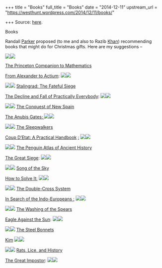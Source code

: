 +++
title = "Books"
full_title = "Books"
date = "2014-12-11"
upstream_url = "https://westhunt.wordpress.com/2014/12/11/books/"

+++
Source: [here](https://westhunt.wordpress.com/2014/12/11/books/).

Books

Randall
[Parker](http://www.amazon.com/gp/product/0226770990/ref=as_li_tl?ie=UTF8&camp=1789&creative=9325&creativeASIN=0226770990&linkCode=as2&tag=the10000yeaex-20)
proposed (to me and also to Razib
[Khan](http://www.amazon.com/gp/product/0884117987/ref=as_li_tl?ie=UTF8&camp=1789&creative=9325&creativeASIN=0884117987&linkCode=as2&tag=the10000yeaex-20))
recommending books that might do for Christmas gifts. Here are my
suggestions –

[![](http://ws-na.amazon-adsystem.com/widgets/q?_encoding=UTF8&ASIN=0691118809&Format=_SL110_&ID=AsinImage&MarketPlace=US&ServiceVersion=20070822&WS=1&tag=the10000yeaex-20)](http://www.amazon.com/gp/product/0691118809/ref=as_li_tl?ie=UTF8&camp=1789&creative=9325&creativeASIN=0691118809&linkCode=as2&tag=the10000yeaex-20&linkId=R7E5NZNXP3TSFWH2)![](http://ir-na.amazon-adsystem.com/e/ir?t=the10000yeaex-20&l=as2&o=1&a=0691118809)

 [The Princeton Companion to
Mathematics](http://www.amazon.com/gp/product/0691118809/ref=as_li_tl?ie=UTF8&camp=1789&creative=9325&creativeASIN=0691118809&linkCode=as2&tag=the10000yeaex-20)



[From Alexander to
Actium](http:////www.amazon.com/gp/product/0520083490/ref=as_li_tl?ie=UTF8&camp=1789&creative=9325&creativeASIN=0520083490&linkCode=as2&tag=the10000yeaex-20):
[![](http://ws-na.amazon-adsystem.com/widgets/q?_encoding=UTF8&ASIN=0520083490&Format=_SL110_&ID=AsinImage&MarketPlace=US&ServiceVersion=20070822&WS=1&tag=the10000yeaex-20)](http://www.amazon.com/gp/product/0520083490/ref=as_li_tl?ie=UTF8&camp=1789&creative=9325&creativeASIN=0520083490&linkCode=as2&tag=the10000yeaex-20&linkId=5Q35ZU2F43WDRIPL)![](http://ir-na.amazon-adsystem.com/e/ir?t=the10000yeaex-20&l=as2&o=1&a=0520083490)



[![](http://ws-na.amazon-adsystem.com/widgets/q?_encoding=UTF8&ASIN=0140284583&Format=_SL110_&ID=AsinImage&MarketPlace=US&ServiceVersion=20070822&WS=1&tag=the10000yeaex-20)](http://www.amazon.com/gp/product/0140284583/ref=as_li_tl?ie=UTF8&camp=1789&creative=9325&creativeASIN=0140284583&linkCode=as2&tag=the10000yeaex-20&linkId=TEI74FWIDYJH7O2Q)![](http://ir-na.amazon-adsystem.com/e/ir?t=the10000yeaex-20&l=as2&o=1&a=0140284583)
[Stalingrad: The Fateful
Siege](http://www.amazon.com/gp/product/0140284583/ref=as_li_tl?ie=UTF8&camp=1789&creative=9325&creativeASIN=0140284583&linkCode=as2&tag=the10000yeaex-20&)



[The Decline and Fall of Practically
Everybody](http:///www.amazon.com/gp/product/088029809X/ref=as_li_tl?ie=UTF8&camp=1789&creative=9325&creativeASIN=088029809X&linkCode=as2&tag=the10000yeaex-20):
[![](http://ws-na.amazon-adsystem.com/widgets/q?_encoding=UTF8&ASIN=088029809X&Format=_SL110_&ID=AsinImage&MarketPlace=US&ServiceVersion=20070822&WS=1&tag=the10000yeaex-20)](http://www.amazon.com/gp/product/088029809X/ref=as_li_tl?ie=UTF8&camp=1789&creative=9325&creativeASIN=088029809X&linkCode=as2&tag=the10000yeaex-20&linkId=FSKPK3UEOPBRIJKI)![](http://ir-na.amazon-adsystem.com/e/ir?t=the10000yeaex-20&l=as2&o=1&a=088029809X)



[![](http://ws-na.amazon-adsystem.com/widgets/q?_encoding=UTF8&ASIN=0140441239&Format=_SL110_&ID=AsinImage&MarketPlace=US&ServiceVersion=20070822&WS=1&tag=the10000yeaex-20)](http://www.amazon.com/gp/product/0140441239/ref=as_li_tl?ie=UTF8&camp=1789&creative=9325&creativeASIN=0140441239&linkCode=as2&tag=the10000yeaex-20&linkId=G2TBI4URKNNQEDZA)![](http://ir-na.amazon-adsystem.com/e/ir?t=the10000yeaex-20&l=as2&o=1&a=0140441239)
[The Conquest of New
Spain](http://www.amazon.com/gp/product/0140441239/ref=as_li_tl?ie=UTF8&camp=1789&creative=9325&creativeASIN=0140441239&linkCode=as2&tag=the10000yeaex-20)





[The Anubis Gates:
![](http://ws-na.amazon-adsystem.com/widgets/q?_encoding=UTF8&ASIN=0441004016&Format=_SL110_&ID=AsinImage&MarketPlace=US&ServiceVersion=20070822&WS=1&tag=the10000yeaex-20)](http://www.amazon.com/gp/product/0441004016/ref=as_li_tl?ie=UTF8&camp=1789&creative=9325&creativeASIN=0441004016&linkCode=as2&tag=the10000yeaex-20&linkId=4HN2GWIMLMPMJQYK)![](http://ir-na.amazon-adsystem.com/e/ir?t=the10000yeaex-20&l=as2&o=1&a=0441004016)



[![](http://ws-na.amazon-adsystem.com/widgets/q?_encoding=UTF8&ASIN=0140192468&Format=_SL110_&ID=AsinImage&MarketPlace=US&ServiceVersion=20070822&WS=1&tag=the10000yeaex-20)](http://www.amazon.com/gp/product/0140192468/ref=as_li_tl?ie=UTF8&camp=1789&creative=9325&creativeASIN=0140192468&linkCode=as2&tag=the10000yeaex-20&linkId=HBYSV3OKB7XMLTVG)![](http://ir-na.amazon-adsystem.com/e/ir?t=the10000yeaex-20&l=as2&o=1&a=0140192468)
[The
Sleepwalkers](http://www.amazon.com/gp/product/0140192468/ref=as_li_tl?ie=UTF8&camp=1789&creative=9325&creativeASIN=0140192468&linkCode=as2&tag=the10000yeaex-20)



[Coup D’Etat: A Practical
Handbook](http://www.amazon.com/gp/product/4490451075/ref=as_li_tl?ie=UTF8&camp=1789&creative=9325&creativeASIN=4490451075&linkCode=as2&tag=the10000yeaex-20)
[:](www.amazon.com/gp/product/4490451075/ref=as_li_tl?ie=UTF8&camp=1789&creative=9325&creativeASIN=4490451075&linkCode=as2&tag=the10000yeaex-20)
[![](http://ws-na.amazon-adsystem.com/widgets/q?_encoding=UTF8&ASIN=4490451075&Format=_SL110_&ID=AsinImage&MarketPlace=US&ServiceVersion=20070822&WS=1&tag=the10000yeaex-20)](http://www.amazon.com/gp/product/4490451075/ref=as_li_tl?ie=UTF8&camp=1789&creative=9325&creativeASIN=4490451075&linkCode=as2&tag=the10000yeaex-20&linkId=M2VOHSPAN4QUEHWC)![](http://ir-na.amazon-adsystem.com/e/ir?t=the10000yeaex-20&l=as2&o=1&a=4490451075)



[![](http://ws-na.amazon-adsystem.com/widgets/q?_encoding=UTF8&ASIN=0140511512&Format=_SL110_&ID=AsinImage&MarketPlace=US&ServiceVersion=20070822&WS=1&tag=the10000yeaex-20)](http://www.amazon.com/gp/product/0140511512/ref=as_li_tl?ie=UTF8&camp=1789&creative=9325&creativeASIN=0140511512&linkCode=as2&tag=the10000yeaex-20&linkId=DUWNCI6GWIQMYXC7)![](http://ir-na.amazon-adsystem.com/e/ir?t=the10000yeaex-20&l=as2&o=1&a=0140511512)
[The Penguin Atlas of Ancient
History](http://www.amazon.com/gp/product/0140511512/ref=as_li_tl?ie=UTF8&camp=1789&creative=9325&creativeASIN=0140511512&linkCode=as2&tag=the10000yeaex-20)



[The Great
Siege](http://www.amazon.com/gp/product/1497637864/ref=as_li_tl?ie=UTF8&camp=1789&creative=9325&creativeASIN=1497637864&linkCode=as2&tag=the10000yeaex-20):
[![](http://ws-na.amazon-adsystem.com/widgets/q?_encoding=UTF8&ASIN=1497637864&Format=_SL110_&ID=AsinImage&MarketPlace=US&ServiceVersion=20070822&WS=1&tag=the10000yeaex-20)](http://www.amazon.com/gp/product/1497637864/ref=as_li_tl?ie=UTF8&camp=1789&creative=9325&creativeASIN=1497637864&linkCode=as2&tag=the10000yeaex-20&linkId=DXPWDBVCNR7S4RHP)![](http://ir-na.amazon-adsystem.com/e/ir?t=the10000yeaex-20&l=as2&o=1&a=1497637864)



[![](http://ws-na.amazon-adsystem.com/widgets/q?_encoding=UTF8&ASIN=B001IPC2NO&Format=_SL110_&ID=AsinImage&MarketPlace=US&ServiceVersion=20070822&WS=1&tag=the10000yeaex-20)](http://www.amazon.com/gp/product/B001IPC2NO/ref=as_li_tl?ie=UTF8&camp=1789&creative=9325&creativeASIN=B001IPC2NO&linkCode=as2&tag=the10000yeaex-20&linkId=6U47UYYPL5MW3DR5)![](http://ir-na.amazon-adsystem.com/e/ir?t=the10000yeaex-20&l=as2&o=1&a=B001IPC2NO)
[Song of the
Sky](http://www.amazon.com/gp/product/B001IPC2NO/ref=as_li_tl?ie=UTF8&camp=1789&creative=9325&creativeASIN=B001IPC2NO&linkCode=as2&tag=the10000yeaex-20)



[How to Solve
It:](http://www.amazon.com/gp/product/069116407X/ref=as_li_tl?ie=UTF8&camp=1789&creative=9325&creativeASIN=069116407X&linkCode=as2&tag=the10000yeaex-20)
[![](http://ws-na.amazon-adsystem.com/widgets/q?_encoding=UTF8&ASIN=069116407X&Format=_SL110_&ID=AsinImage&MarketPlace=US&ServiceVersion=20070822&WS=1&tag=the10000yeaex-20)](http://www.amazon.com/gp/product/069116407X/ref=as_li_tl?ie=UTF8&camp=1789&creative=9325&creativeASIN=069116407X&linkCode=as2&tag=the10000yeaex-20&linkId=JWUD2CGOG2CCXB6W)![](http://ir-na.amazon-adsystem.com/e/ir?t=the10000yeaex-20&l=as2&o=1&a=069116407X)



[![](http://ws-na.amazon-adsystem.com/widgets/q?_encoding=UTF8&ASIN=0300014961&Format=_SL110_&ID=AsinImage&MarketPlace=US&ServiceVersion=20070822&WS=1&tag=the10000yeaex-20)](http://www.amazon.com/gp/product/0300014961/ref=as_li_tl?ie=UTF8&camp=1789&creative=9325&creativeASIN=0300014961&linkCode=as2&tag=the10000yeaex-20&linkId=IEEGV4WZRXENEACD)![](http://ir-na.amazon-adsystem.com/e/ir?t=the10000yeaex-20&l=as2&o=1&a=0300014961)
[The Double-Cross
System](http:////www.amazon.com/gp/product/0300014961/ref=as_li_tl?ie=UTF8&camp=1789&creative=9325&creativeASIN=0300014961&linkCode=as2&tag=the10000yeaex-20)



[In Search of the Indo-Europeans
:](http://www.amazon.com/gp/product/0500276161/ref=as_li_tl?ie=UTF8&camp=1789&creative=9325&creativeASIN=0500276161&linkCode=as2&tag=the10000yeaex-20)
[![](http://ws-na.amazon-adsystem.com/widgets/q?_encoding=UTF8&ASIN=0500276161&Format=_SL110_&ID=AsinImage&MarketPlace=US&ServiceVersion=20070822&WS=1&tag=the10000yeaex-20)](http://www.amazon.com/gp/product/0500276161/ref=as_li_tl?ie=UTF8&camp=1789&creative=9325&creativeASIN=0500276161&linkCode=as2&tag=the10000yeaex-20&linkId=KWWL646GSESQ2W4W)![](http://ir-na.amazon-adsystem.com/e/ir?t=the10000yeaex-20&l=as2&o=1&a=0500276161)



[![](http://ws-na.amazon-adsystem.com/widgets/q?_encoding=UTF8&ASIN=067163108X&Format=_SL110_&ID=AsinImage&MarketPlace=US&ServiceVersion=20070822&WS=1&tag=the10000yeaex-20)](http://www.amazon.com/gp/product/067163108X/ref=as_li_tl?ie=UTF8&camp=1789&creative=9325&creativeASIN=067163108X&linkCode=as2&tag=the10000yeaex-20&linkId=2I3YFUATFIB7UZ6V)![](http://ir-na.amazon-adsystem.com/e/ir?t=the10000yeaex-20&l=as2&o=1&a=067163108X)
[The Washing of the
Spears](http://www.amazon.com/gp/product/067163108X/ref=as_li_tl?ie=UTF8&camp=1789&creative=9325&creativeASIN=067163108X&linkCode=as2&tag=the10000yeaex-20)



[Eagle Against the
Sun](http://www.amazon.com/gp/product/0394741013/ref=as_li_tl?ie=UTF8&camp=1789&creative=9325&creativeASIN=0394741013&linkCode=as2&tag=the10000yeaex-20):
[![](http://ws-na.amazon-adsystem.com/widgets/q?_encoding=UTF8&ASIN=0394741013&Format=_SL110_&ID=AsinImage&MarketPlace=US&ServiceVersion=20070822&WS=1&tag=the10000yeaex-20)](http://www.amazon.com/gp/product/0394741013/ref=as_li_tl?ie=UTF8&camp=1789&creative=9325&creativeASIN=0394741013&linkCode=as2&tag=the10000yeaex-20&linkId=D3LTI3TU3HOPFEQK)![](http://ir-na.amazon-adsystem.com/e/ir?t=the10000yeaex-20&l=as2&o=1&a=0394741013)



[![](http://ws-na.amazon-adsystem.com/widgets/q?_encoding=UTF8&ASIN=160239265X&Format=_SL110_&ID=AsinImage&MarketPlace=US&ServiceVersion=20070822&WS=1&tag=the10000yeaex-20)](http://www.amazon.com/gp/product/160239265X/ref=as_li_tl?ie=UTF8&camp=1789&creative=9325&creativeASIN=160239265X&linkCode=as2&tag=the10000yeaex-20&linkId=RLFZT754VMQOQ3O5)![](http://ir-na.amazon-adsystem.com/e/ir?t=the10000yeaex-20&l=as2&o=1&a=160239265X)
[The Steel
Bonnets](http://www.amazon.com/gp/product/160239265X/ref=as_li_tl?ie=UTF8&camp=1789&creative=9325&creativeASIN=160239265X&linkCode=as2&tag=the10000yeaex-20)



[Kim](http://www.amazon.com/gp/product/0486445089/ref=as_li_tl?ie=UTF8&camp=1789&creative=9325&creativeASIN=0486445089&linkCode=as2&tag=the10000yeaex-20)
[![](http://ws-na.amazon-adsystem.com/widgets/q?_encoding=UTF8&ASIN=0486445089&Format=_SL110_&ID=AsinImage&MarketPlace=US&ServiceVersion=20070822&WS=1&tag=the10000yeaex-20)](http://www.amazon.com/gp/product/0486445089/ref=as_li_tl?ie=UTF8&camp=1789&creative=9325&creativeASIN=0486445089&linkCode=as2&tag=the10000yeaex-20&linkId=MXFLL4PO3PJTUQ6U)![](http://ir-na.amazon-adsystem.com/e/ir?t=the10000yeaex-20&l=as2&o=1&a=0486445089)



[![](http://ws-na.amazon-adsystem.com/widgets/q?_encoding=UTF8&ASIN=B0006DG1G8&Format=_SL110_&ID=AsinImage&MarketPlace=US&ServiceVersion=20070822&WS=1&tag=the10000yeaex-20)](http://www.amazon.com/gp/product/B0006DG1G8/ref=as_li_tl?ie=UTF8&camp=1789&creative=9325&creativeASIN=B0006DG1G8&linkCode=as2&tag=the10000yeaex-20&linkId=K67NKHLTBXBZCP2C)![](http://ir-na.amazon-adsystem.com/e/ir?t=the10000yeaex-20&l=as2&o=1&a=B0006DG1G8)
[Rats, Lice, and
History](http://www.amazon.com/gp/product/B0006DG1G8/ref=as_li_tl?ie=UTF8&camp=1789&creative=9325&creativeASIN=B0006DG1G8&linkCode=as2&tag=the10000yeaex-20)



[The Great
Impostor](http://www.amazon.com/gp/product/0394427149/ref=as_li_tl?ie=UTF8&camp=1789&creative=9325&creativeASIN=0394427149&linkCode=as2&tag=the10000yeaex-20):
[![](http://ws-na.amazon-adsystem.com/widgets/q?_encoding=UTF8&ASIN=0394427149&Format=_SL110_&ID=AsinImage&MarketPlace=US&ServiceVersion=20070822&WS=1&tag=the10000yeaex-20)](http://www.amazon.com/gp/product/0394427149/ref=as_li_tl?ie=UTF8&camp=1789&creative=9325&creativeASIN=0394427149&linkCode=as2&tag=the10000yeaex-20&linkId=HV2OIJU6ORQWNRMO)![](http://ir-na.amazon-adsystem.com/e/ir?t=the10000yeaex-20&l=as2&o=1&a=0394427149)

